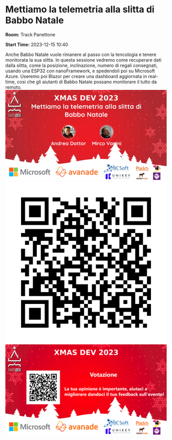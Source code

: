 # Mettiamo la telemetria alla slitta di Babbo Natale
**Room:** Track Panettone

**Start Time:** 2023-12-15 10:40

Anche Babbo Natale vuole rimanere al passo con la tencologia e tenere monitorata la sua slitta.
In questa sessione vedremo come recuperare dati dalla slitta, come la posizione, inclinazione, numero di regali consegnati, usando una ESP32 con nanoFramework, e spedendoli poi su Microsoft Azure.
Useremo poi Blazor per creare una dashboard aggiornata in real-time, così che gli aiutanti di Babbo Natale possano monitorare il tutto da remoto.
![Banner](Room1_10_40.jpeg 'SessionBanner')
![QR](qr.png 'Qr')
![Voting Banner](VotingBanner.png 'Voting Banner')

